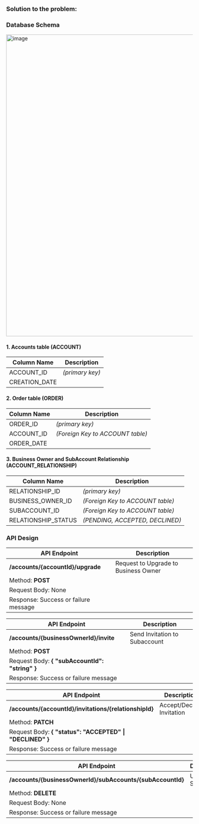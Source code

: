 ### Solution to the problem:

### Database Schema

<img width="813" alt="image" src="https://github.com/akshaykale/supply-house-takehome-test/assets/10893215/46b49263-b58a-4951-b499-7b1bbc7bd280">


#### 1. Accounts table (ACCOUNT)

| Column Name   | Description          |
|---------------|----------------------|
| ACCOUNT_ID    | *(primary key)*      |
| CREATION_DATE |                      |

#### 2. Order table (ORDER)

| Column Name   | Description                                     |
|---------------|-------------------------------------------------|
| ORDER_ID      | *(primary key)*                                 |
| ACCOUNT_ID    | *(Foreign Key to ACCOUNT table)*                |
| ORDER_DATE    |                                                 |

#### 3. Business Owner and SubAccount Relationship (ACCOUNT_RELATIONSHIP)

| Column Name        | Description                               |
|--------------------|-------------------------------------------|
| RELATIONSHIP_ID    | *(primary key)*                           |
| BUSINESS_OWNER_ID  | *(Foreign Key to ACCOUNT table)*          |
| SUBACCOUNT_ID      | *(Foreign Key to ACCOUNT table)*          |
| RELATIONSHIP_STATUS| *(PENDING, ACCEPTED, DECLINED)*           |

### API Design

| API Endpoint                                  | Description                       |
|-----------------------------------------------|-----------------------------------|
| **/accounts/{accountId}/upgrade**             | Request to Upgrade to Business Owner |
| Method: **POST**                              |                                   |
| Request Body: None                            |                                   |
| Response: Success or failure message          |                                   |

| API Endpoint                                  | Description                       |
|-----------------------------------------------|-----------------------------------|
| **/accounts/{businessOwnerId}/invite**        | Send Invitation to Subaccount     |
| Method: **POST**                              |                                   |
| Request Body: **{ "subAccountId": "string" }**|                                   |
| Response: Success or failure message          |                                   |

| API Endpoint                                  | Description                       |
|-----------------------------------------------|-----------------------------------|
| **/accounts/{accountId}/invitations/{relationshipId}** | Accept/Decline Invitation |
| Method: **PATCH**                                      |                         |
| Request Body: **{ "status": "ACCEPTED" \| "DECLINED" }**|                         |
| Response: Success or failure message                   |                         |

| API Endpoint                                  | Description                       |
|-----------------------------------------------|-----------------------------------|
| **/accounts/{businessOwnerId}/subAccounts/{subAccountId}** | Unlink Subaccount      |
| Method: **DELETE**                                          |                        |
| Request Body: None                                          |                        |
| Response: Success or failure message                        |                        |





